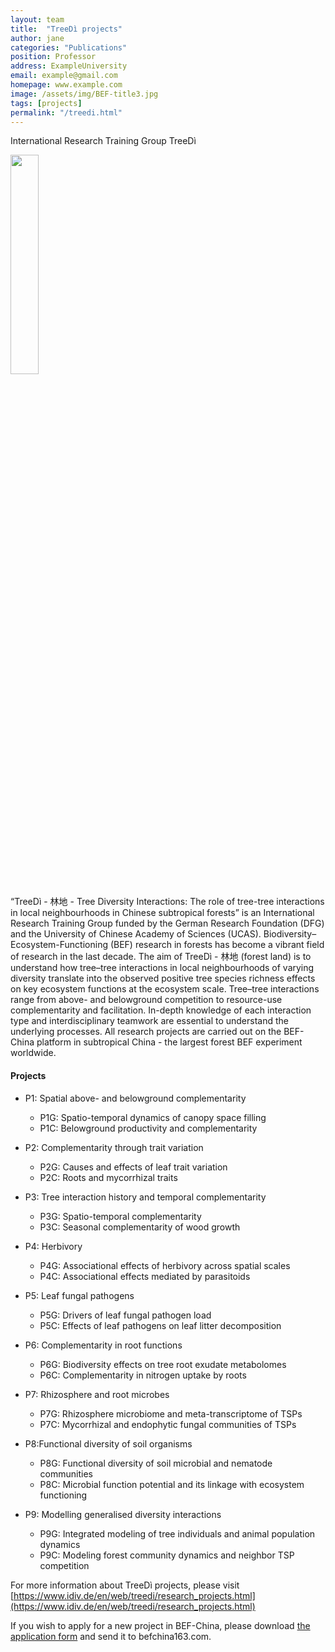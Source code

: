```yaml
---
layout: team
title:  "TreeDì projects"
author: jane
categories: "Publications"
position: Professor
address: ExampleUniversity
email: example@gmail.com
homepage: www.example.com
image: /assets/img/BEF-title3.jpg
tags: [projects]
permalink: "/treedi.html"
---
```


International Research Training Group TreeDì

<a href="https://www.idiv.de/en/web/treedi/research_projects.html">
  <img src = "{{ site.baseurl }}/assets/logo/treedi.png" style="width:30%">
</a>

 “TreeDì - 林地 - Tree Diversity Interactions: The role of tree-tree interactions in local neighbourhoods in Chinese subtropical forests” is an International Research Training Group funded by the German Research Foundation (DFG) and the University of Chinese Academy of Sciences (UCAS). Biodiversity–Ecosystem-Functioning (BEF) research in forests has become a vibrant field of research in the last decade. The aim of TreeDì - 林地 (forest land) is to understand how tree–tree interactions in local neighbourhoods of varying diversity translate into the observed positive tree species richness effects on key ecosystem functions at the ecosystem scale. Tree–tree interactions range from above- and belowground competition to resource-use complementarity and facilitation. In-depth knowledge of each interaction type and interdisciplinary teamwork are essential to understand the underlying processes. All research projects are carried out on the BEF-China platform in subtropical China - the largest forest BEF experiment worldwide.




#### Projects

- P1: Spatial above- and belowground complementarity
  - P1G: Spatio-temporal dynamics of canopy space filling
  - P1C: Belowground productivity and complementarity
- P2: Complementarity through trait variation
  - P2G: Causes and effects of leaf trait variation
  - P2C: Roots and mycorrhizal traits
- P3: Tree interaction history and temporal complementarity
  * P3G: Spatio-temporal complementarity
  * P3C: Seasonal complementarity of wood growth

- P4: Herbivory
  - P4G: Associational effects of herbivory across spatial scales
  - P4C: Associational effects mediated by parasitoids

- P5: Leaf fungal pathogens
  - P5G: Drivers of leaf fungal pathogen load
  - P5C: Effects of leaf pathogens on leaf litter decomposition

- P6: Complementarity in root functions
  - P6G: Biodiversity effects on tree root exudate metabolomes
  - P6C: Complementarity in nitrogen uptake by roots

- P7: Rhizosphere and root microbes
  - P7G: Rhizosphere microbiome and meta-transcriptome of TSPs
  - P7C: Mycorrhizal and endophytic fungal communities of TSPs

- P8:Functional diversity of soil organisms
  - P8G: Functional diversity of soil microbial and nematode communities
  - P8C: Microbial function potential and its linkage with ecosystem functioning

- P9: Modelling generalised diversity interactions
  - P9G: Integrated modeling of tree individuals and animal population dynamics
  - P9C: Modeling forest community dynamics and neighbor TSP competition


For more information about TreeDì projects, please visit [https://www.idiv.de/en/web/treedi/research_projects.html](https://www.idiv.de/en/web/treedi/research_projects.html)

<p>If you wish to apply for a new project in BEF-China, please download <a href="{{site.baseurl}}/assets/file/Application template for working in BEF-China platform.doc">the application form</a> and send it to <i class="fas fa-envelope"></i> befchina<i class="fas fa-at"></i>163.com.</p>
